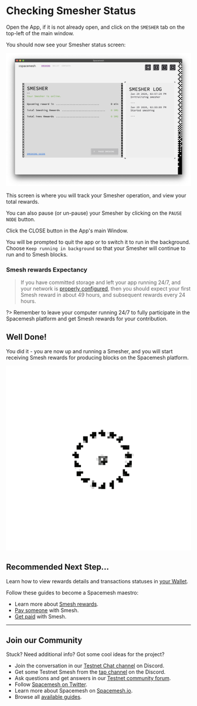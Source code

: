 # Checking Smesher Status

Open the App, if it is not already open, and click on the `SMESHER` tab on the top-left of the main window.

You should now see your Smesher status screen:

![](../images/v1.0/miner_running.png)

This screen is where you will track your Smesher operation, and view your total rewards.

You can also pause (or un-pause) your Smesher by clicking on the `PAUSE NODE` button.

Click the CLOSE button in the App's main Window.

You will be prompted to quit the app or to switch it to run in the background. Choose `Keep running in background` so that your Smesher will continue to run and to Smesh blocks.

### Smesh rewards Expectancy

> If you have committed storage and left your app running 24/7, and your network is [properly configured](../netconfig.md), then you should expect your first Smesh reward in about 49 hours, and subsequent rewards every 24 hours.

?> Remember to leave your computer running 24/7 to fully participate in the Spacemesh platform and get Smesh rewards for your contribution.

## Well Done!

You did it - you are now up and running a Smesher, and you will start receiving Smesh rewards for producing blocks on the Spacemesh platform.

![](../images/fireworks.gif)

## Recommended Next Step...

Learn how to view rewards details and transactions statuses in [your Wallet](wallet_logs.md).

Follow these guides to become a Spacemesh maestro:

- Learn more about [Smesh rewards](../rewards.md).
- [Pay someone](send_coin.md) with Smesh.
- [Get paid](get_coin.md) with Smesh.

---
## Join our Community
Stuck? Need additional info? Got some cool ideas for the project?
- Join the conversation in our [Testnet  Chat channel](https://discord.gg/Mf8T4Db) on Discord.
- Get some Testnet Smesh from the [tap channel](https://discord.gg/ASpy52C) on the Discord.
- Ask questions and get answers in our [Testnet community forum](https://community.spacemesh.io/c/testnet).
- Follow [Spacemesh on Twitter](https://twitter.com/teamspacemesh).
- Learn more about Spacemesh on [Spacemesh.io](https://spacemesh.io).
- Browse all [available guides](../all.md).
